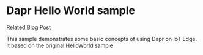 # Dapr Hello World sample

[Related Blog Post](https://medium.com/@vslepakov/dapr-on-azure-iot-edge-31c7020c8cda)

This sample demonstrates some basic concepts of using Dapr on IoT Edge.
It based on the [original HelloWorld sample](https://github.com/dapr/samples/tree/master/1.hello-world)